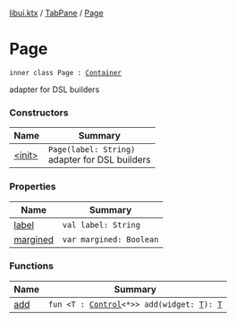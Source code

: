 [libui.ktx](../../README.md) / [TabPane](../README.md) / [Page](README.md)

# Page

`inner class Page : `[`Container`](../../-container/README.md)

adapter for DSL builders

### Constructors

| Name | Summary |
|---|---|
| [&lt;init&gt;](-init-.md) | `Page(label: String)`<br>adapter for DSL builders |

### Properties

| Name | Summary |
|---|---|
| [label](label.md) | `val label: String` |
| [margined](margined.md) | `var margined: Boolean` |

### Functions

| Name | Summary |
|---|---|
| [add](add.md) | `fun <T : `[`Control`](../../-control/README.md)`<*>> add(widget: `[`T`](add.md#T)`): `[`T`](add.md#T) |
